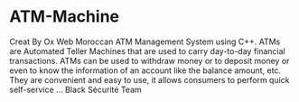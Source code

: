 # ATM-Machine
 Creat By Ox Web Moroccan ATM Management System using C++. ATMs are Automated Teller Machines that are used to carry day-to-day financial transactions. ATMs can be used to withdraw money or to deposit money or even to know the information of an account like the balance amount, etc. They are convenient and easy to use, it allows consumers to perform quick self-service ...
 Black Sécurité Team
